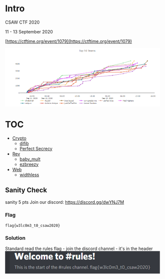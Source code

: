 # Intro
CSAW CTF 2020

11 - 13 September 2020

[https://ctftime.org/event/1079](https://ctftime.org/event/1079)

![scoreboard.png](_resources/scoreboard.PNG)


# TOC
- [Crypto](crypto/)
    - [difib](crypto/difib) 
    - [Perfect Secrecy](crypto/PerfectSecrecy)
- [Rev](rev/)
    - [baby_mult](rev/baby_mult)
    - [ezbreezy](rev/ezbreezy)
- [Web](web/)
    - [widthless](web/widthless)


## Sanity Check
sanity
5 pts
Join our discord: https://discord.gg/dwYNJ7M

### Flag
```shell
flag{w3lc0m3_t0_csaw2020}
```

### Solution
Standard read the rules flag - join the discord channel - it's in the header
![a5fb29ba8eaf753bff9a4d21543f6842.png](_resources/e23bd652ac714e59835aac04e6d574dd.png)
